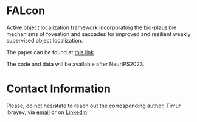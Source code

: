# FALcon
Active object localization framework incorporating the bio-plausible mechanisms of foveation and saccades for improved and resilient weakly supervised object localization.

The paper can be found at [this link](https://openreview.net/pdf?id=qUfLsi3Vlm).

The code and data will be available after NeurIPS2023.


# Contact Information
Please, do not hesistate to reach out the corresponding author, Timur Ibrayev, via [email](mailto:tibrayev@purdue.edu?subject=[GitHub]%20FALcon%20repo) or on [LinkedIn](https://www.linkedin.com/in/timuribrayev)